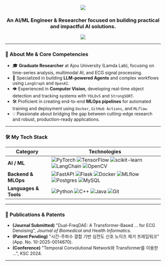 <div align="center">
  <a href="https://github.com/dhcryan">
    <img src="https://capsule-render.vercel.app/api?type=waving&color=auto&height=220&section=header&text=Dong-Hun%20Choi&fontSize=70&fontColor=ffffff&animation=fadeIn" />
  </a>
</div>

<div align="center"> 
  <h3>
    An AI/ML Engineer & Researcher focused on building practical and impactful AI solutions.
  </h3>
</div>

<div align="center">
  <a href="mailto:dhc4003@gmail.com">
    <img src="https://img.shields.io/badge/Gmail-EA4335?style=for-the-badge&logo=gmail&logoColor=white">
  </a>
  </div>

---

### 🔬 About Me & Core Competencies

- 🎓 **Graduate Researcher** at Ajou University (Lamda Lab), focusing on time-series analysis, multimodal AI, and ECG signal processing.
- 🤖 Specialized in building **LLM-powered Agents** and complex workflows using `LangGraph` and `OpenAI`.
- 👁️ Experienced in **Computer Vision**, developing real-time object detection and tracking systems with `YOLOv5` and `StrongSORT`.
- 🛠️ Proficient in creating end-to-end **MLOps pipelines** for automated training and deployment using `Docker`, `GitHub Actions`, and `MLflow`.
- 💡 Passionate about bridging the gap between cutting-edge research and robust, production-ready applications.

---

### 🛠️ My Tech Stack

| Category              | Technologies                                                                                                                                                                                                                                                                    |
| --------------------- | ------------------------------------------------------------------------------------------------------------------------------------------------------------------------------------------------------------------------------------------------------------------------------- |
| **AI / ML** | ![PyTorch](https://img.shields.io/badge/PyTorch-%23EE4C2C.svg?style=flat-square&logo=PyTorch&logoColor=white) ![TensorFlow](https://img.shields.io/badge/TensorFlow-%23FF6F00.svg?style=flat-square&logo=TensorFlow&logoColor=white) ![scikit-learn](https://img.shields.io/badge/scikit--learn-%23F7931E.svg?style=flat-square&logo=scikit-learn&logoColor=white) ![LangChain](https://img.shields.io/badge/LangChain-FFFFFF?style=flat-square&logo=LangChain&logoColor=black) ![OpenCV](https://img.shields.io/badge/OpenCV-5C3EE8?style=flat-square&logo=OpenCV&logoColor=white) |
| **Backend & MLOps** | ![FastAPI](https://img.shields.io/badge/FastAPI-005571?style=flat-square&logo=fastapi&logoColor=white) ![Flask](https://img.shields.io/badge/flask-%23000.svg?style=flat-square&logo=flask&logoColor=white) ![Docker](https://img.shields.io/badge/docker-%230db7ed.svg?style=flat-square&logo=docker&logoColor=white) ![MLflow](https://img.shields.io/badge/MLflow-0194E2?style=flat-square&logo=MLflow&logoColor=white) ![Postgres](https://img.shields.io/badge/postgres-%23316192.svg?style=flat-square&logo=postgresql&logoColor=white) ![MySQL](https://img.shields.io/badge/mysql-%2300f.svg?style=flat-square&logo=mysql&logoColor=white) |
| **Languages & Tools** | ![Python](https://img.shields.io/badge/python-3670A0?style=flat-square&logo=python&logoColor=ffdd54) ![C++](https://img.shields.io/badge/c++-%2300599C.svg?style=flat-square&logo=c%2B%2B&logoColor=white) ![Java](https://img.shields.io/badge/java-%23ED8B00.svg?style=flat-square&logo=openjdk&logoColor=white) ![Git](https://img.shields.io/badge/git-%23F05033.svg?style=flat-square&logo=git&logoColor=white) |

---

### 📜 Publications & Patents

- **(Journal Submitted)** "Dual-FreqDAE: A Transformer-Based ... for ECG Denoising", *Journal of Biomedical and Health Informatics*.
- **(Patent Pending)** "시간-주파수 결합 기반 심전도 신호 노이즈 제거 프레임워크" (App. No. 10-2025-0014670).
- **(Conference)** "Temporal Convolutional Network와 Transformer를 이용한 ...", KSC 2024.

---
